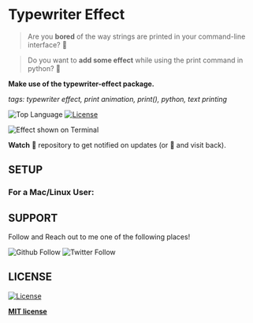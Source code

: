 # Typewriter Effect
> Are you **bored** of the way strings are printed in your command-line interface? :eyes:

> Do you want to **add some effect** while using the print command in python? :star_struck:

**Make use of the typewriter-effect package.**

*tags: typewriter effect, print animation, print(), python, text printing*

![Top Language](https://img.shields.io/github/languages/top/radroid/Hangman?style=for-the-badge) 
[![License](https://img.shields.io/github/license/radroid/Hangman?style=for-the-badge)](https://github.com/radroid/Hangman/blob/master/LICENSE) 

![Effect shown on Terminal]()

**Watch** :monocle_face: repository to get notified on updates (or **:star2:** and visit back).

## SETUP
### For a Mac/Linux User:


## SUPPORT
Follow and Reach out to me one of the following places!

![Github Follow](https://img.shields.io/github/followers/radroid?label=Follow&style=social) ![Twitter Follow](https://img.shields.io/twitter/follow/Raj_Dholakia001?label=Follow&style=social)

## LICENSE
[![License](https://img.shields.io/github/license/RajD007/Hangman?style=for-the-badge)](https://github.com/RajD007/Hangman/blob/master/LICENSE)

**[MIT license](https://opensource.org/licenses/MIT)**
